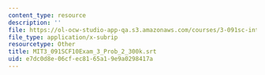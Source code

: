 ```yaml
---
content_type: resource
description: ''
file: https://ol-ocw-studio-app-qa.s3.amazonaws.com/courses/3-091sc-introduction-to-solid-state-chemistry-fall-2010/e7dc0d8e06cfec8165a19e9a0298417a_MIT3_091SCF10Exam_3_Prob_2_300k.srt
file_type: application/x-subrip
resourcetype: Other
title: MIT3_091SCF10Exam_3_Prob_2_300k.srt
uid: e7dc0d8e-06cf-ec81-65a1-9e9a0298417a
---
```

